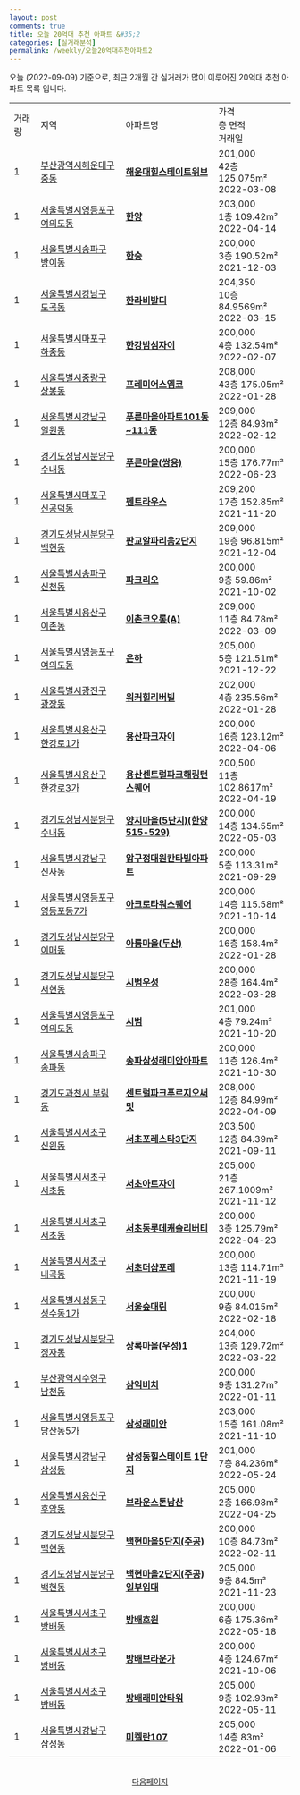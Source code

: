 ```yaml
---
layout: post
comments: true
title: 오늘 20억대 추천 아파트 &#35;2
categories: [실거래분석]
permalink: /weekly/오늘20억대추천아파트2
---
```


오늘 (2022-09-09) 기준으로, 최근 2개월 간 실거래가 많이 이루어진 20억대 추천 아파트 목록 입니다.

<table class="sortable">
  <tr>
    <td>거래량</td>
    <td>지역</td>
    <td>아파트명</td>
    <td>가격<br>층 면적<br>거래일</td>
  </tr>

  <tr class="item">
    <td>1</td>
    <td><a href="/apt/부산광역시해운대구중동">부산광역시해운대구 중동</a></td>
    <td style="font-weight: bold;"><a href="/apt/부산광역시해운대구중동해운대힐스테이트위브">해운대힐스테이트위브</a></td>
    <td>201,000<br>42층  125.075m²<br>2022-03-08</td>
  </tr>

  <tr class="item">
    <td>1</td>
    <td><a href="/apt/서울특별시영등포구여의도동">서울특별시영등포구 여의도동</a></td>
    <td style="font-weight: bold;"><a href="/apt/서울특별시영등포구여의도동한양">한양</a></td>
    <td>203,000<br>1층  109.42m²<br>2022-04-14</td>
  </tr>

  <tr class="item">
    <td>1</td>
    <td><a href="/apt/서울특별시송파구방이동">서울특별시송파구 방이동</a></td>
    <td style="font-weight: bold;"><a href="/apt/서울특별시송파구방이동한승">한승</a></td>
    <td>200,000<br>3층  190.52m²<br>2021-12-03</td>
  </tr>

  <tr class="item">
    <td>1</td>
    <td><a href="/apt/서울특별시강남구도곡동">서울특별시강남구 도곡동</a></td>
    <td style="font-weight: bold;"><a href="/apt/서울특별시강남구도곡동한라비발디">한라비발디</a></td>
    <td>204,350<br>10층  84.9569m²<br>2022-03-15</td>
  </tr>

  <tr class="item">
    <td>1</td>
    <td><a href="/apt/서울특별시마포구하중동">서울특별시마포구 하중동</a></td>
    <td style="font-weight: bold;"><a href="/apt/서울특별시마포구하중동한강밤섬자이">한강밤섬자이</a></td>
    <td>200,000<br>4층  132.54m²<br>2022-02-07</td>
  </tr>

  <tr class="item">
    <td>1</td>
    <td><a href="/apt/서울특별시중랑구상봉동">서울특별시중랑구 상봉동</a></td>
    <td style="font-weight: bold;"><a href="/apt/서울특별시중랑구상봉동프레미어스엠코">프레미어스엠코</a></td>
    <td>208,000<br>43층  175.05m²<br>2022-01-28</td>
  </tr>

  <tr class="item">
    <td>1</td>
    <td><a href="/apt/서울특별시강남구일원동">서울특별시강남구 일원동</a></td>
    <td style="font-weight: bold;"><a href="/apt/서울특별시강남구일원동푸른마을아파트101동~111동">푸른마을아파트101동~111동</a></td>
    <td>209,000<br>12층  84.93m²<br>2022-02-12</td>
  </tr>

  <tr class="item">
    <td>1</td>
    <td><a href="/apt/경기도성남시분당구수내동">경기도성남시분당구 수내동</a></td>
    <td style="font-weight: bold;"><a href="/apt/경기도성남시분당구수내동푸른마을(쌍용)">푸른마을(쌍용)</a></td>
    <td>200,000<br>15층  176.77m²<br>2022-06-23</td>
  </tr>

  <tr class="item">
    <td>1</td>
    <td><a href="/apt/서울특별시마포구신공덕동">서울특별시마포구 신공덕동</a></td>
    <td style="font-weight: bold;"><a href="/apt/서울특별시마포구신공덕동펜트라우스">펜트라우스</a></td>
    <td>209,200<br>17층  152.85m²<br>2021-11-20</td>
  </tr>

  <tr class="item">
    <td>1</td>
    <td><a href="/apt/경기도성남시분당구백현동">경기도성남시분당구 백현동</a></td>
    <td style="font-weight: bold;"><a href="/apt/경기도성남시분당구백현동판교알파리움2단지">판교알파리움2단지</a></td>
    <td>209,000<br>19층  96.815m²<br>2021-12-04</td>
  </tr>

  <tr class="item">
    <td>1</td>
    <td><a href="/apt/서울특별시송파구신천동">서울특별시송파구 신천동</a></td>
    <td style="font-weight: bold;"><a href="/apt/서울특별시송파구신천동파크리오">파크리오</a></td>
    <td>200,000<br>9층  59.86m²<br>2021-10-02</td>
  </tr>

  <tr class="item">
    <td>1</td>
    <td><a href="/apt/서울특별시용산구이촌동">서울특별시용산구 이촌동</a></td>
    <td style="font-weight: bold;"><a href="/apt/서울특별시용산구이촌동이촌코오롱(A)">이촌코오롱(A)</a></td>
    <td>209,000<br>11층  84.78m²<br>2022-03-09</td>
  </tr>

  <tr class="item">
    <td>1</td>
    <td><a href="/apt/서울특별시영등포구여의도동">서울특별시영등포구 여의도동</a></td>
    <td style="font-weight: bold;"><a href="/apt/서울특별시영등포구여의도동은하">은하</a></td>
    <td>205,000<br>5층  121.51m²<br>2021-12-22</td>
  </tr>

  <tr class="item">
    <td>1</td>
    <td><a href="/apt/서울특별시광진구광장동">서울특별시광진구 광장동</a></td>
    <td style="font-weight: bold;"><a href="/apt/서울특별시광진구광장동워커힐리버빌">워커힐리버빌</a></td>
    <td>202,000<br>4층  235.56m²<br>2022-01-28</td>
  </tr>

  <tr class="item">
    <td>1</td>
    <td><a href="/apt/서울특별시용산구한강로1가">서울특별시용산구 한강로1가</a></td>
    <td style="font-weight: bold;"><a href="/apt/서울특별시용산구한강로1가용산파크자이">용산파크자이</a></td>
    <td>200,000<br>16층  123.12m²<br>2022-04-06</td>
  </tr>

  <tr class="item">
    <td>1</td>
    <td><a href="/apt/서울특별시용산구한강로3가">서울특별시용산구 한강로3가</a></td>
    <td style="font-weight: bold;"><a href="/apt/서울특별시용산구한강로3가용산센트럴파크해링턴스퀘어">용산센트럴파크해링턴스퀘어</a></td>
    <td>200,500<br>11층  102.8617m²<br>2022-04-19</td>
  </tr>

  <tr class="item">
    <td>1</td>
    <td><a href="/apt/경기도성남시분당구수내동">경기도성남시분당구 수내동</a></td>
    <td style="font-weight: bold;"><a href="/apt/경기도성남시분당구수내동양지마을(5단지)(한양515-529)">양지마을(5단지)(한양515-529)</a></td>
    <td>200,000<br>14층  134.55m²<br>2022-05-03</td>
  </tr>

  <tr class="item">
    <td>1</td>
    <td><a href="/apt/서울특별시강남구신사동">서울특별시강남구 신사동</a></td>
    <td style="font-weight: bold;"><a href="/apt/서울특별시강남구신사동압구정대원칸타빌아파트">압구정대원칸타빌아파트</a></td>
    <td>200,000<br>5층  113.31m²<br>2021-09-29</td>
  </tr>

  <tr class="item">
    <td>1</td>
    <td><a href="/apt/서울특별시영등포구영등포동7가">서울특별시영등포구 영등포동7가</a></td>
    <td style="font-weight: bold;"><a href="/apt/서울특별시영등포구영등포동7가아크로타워스퀘어">아크로타워스퀘어</a></td>
    <td>200,000<br>14층  115.58m²<br>2021-10-14</td>
  </tr>

  <tr class="item">
    <td>1</td>
    <td><a href="/apt/경기도성남시분당구이매동">경기도성남시분당구 이매동</a></td>
    <td style="font-weight: bold;"><a href="/apt/경기도성남시분당구이매동아름마을(두산)">아름마을(두산)</a></td>
    <td>200,000<br>16층  158.4m²<br>2022-01-28</td>
  </tr>

  <tr class="item">
    <td>1</td>
    <td><a href="/apt/경기도성남시분당구서현동">경기도성남시분당구 서현동</a></td>
    <td style="font-weight: bold;"><a href="/apt/경기도성남시분당구서현동시범우성">시범우성</a></td>
    <td>200,000<br>28층  164.4m²<br>2022-03-28</td>
  </tr>

  <tr class="item">
    <td>1</td>
    <td><a href="/apt/서울특별시영등포구여의도동">서울특별시영등포구 여의도동</a></td>
    <td style="font-weight: bold;"><a href="/apt/서울특별시영등포구여의도동시범">시범</a></td>
    <td>201,000<br>4층  79.24m²<br>2021-10-20</td>
  </tr>

  <tr class="item">
    <td>1</td>
    <td><a href="/apt/서울특별시송파구송파동">서울특별시송파구 송파동</a></td>
    <td style="font-weight: bold;"><a href="/apt/서울특별시송파구송파동송파삼성래미안아파트">송파삼성래미안아파트</a></td>
    <td>200,000<br>11층  126.4m²<br>2021-10-30</td>
  </tr>

  <tr class="item">
    <td>1</td>
    <td><a href="/apt/경기도과천시부림동">경기도과천시 부림동</a></td>
    <td style="font-weight: bold;"><a href="/apt/경기도과천시부림동센트럴파크푸르지오써밋">센트럴파크푸르지오써밋</a></td>
    <td>208,000<br>12층  84.99m²<br>2022-04-09</td>
  </tr>

  <tr class="item">
    <td>1</td>
    <td><a href="/apt/서울특별시서초구신원동">서울특별시서초구 신원동</a></td>
    <td style="font-weight: bold;"><a href="/apt/서울특별시서초구신원동서초포레스타3단지">서초포레스타3단지</a></td>
    <td>203,500<br>12층  84.39m²<br>2021-09-11</td>
  </tr>

  <tr class="item">
    <td>1</td>
    <td><a href="/apt/서울특별시서초구서초동">서울특별시서초구 서초동</a></td>
    <td style="font-weight: bold;"><a href="/apt/서울특별시서초구서초동서초아트자이">서초아트자이</a></td>
    <td>205,000<br>21층  267.1009m²<br>2021-11-12</td>
  </tr>

  <tr class="item">
    <td>1</td>
    <td><a href="/apt/서울특별시서초구서초동">서울특별시서초구 서초동</a></td>
    <td style="font-weight: bold;"><a href="/apt/서울특별시서초구서초동서초동롯데캐슬리버티">서초동롯데캐슬리버티</a></td>
    <td>200,000<br>3층  125.79m²<br>2022-04-23</td>
  </tr>

  <tr class="item">
    <td>1</td>
    <td><a href="/apt/서울특별시서초구내곡동">서울특별시서초구 내곡동</a></td>
    <td style="font-weight: bold;"><a href="/apt/서울특별시서초구내곡동서초더샵포레">서초더샵포레</a></td>
    <td>200,000<br>13층  114.71m²<br>2021-11-19</td>
  </tr>

  <tr class="item">
    <td>1</td>
    <td><a href="/apt/서울특별시성동구성수동1가">서울특별시성동구 성수동1가</a></td>
    <td style="font-weight: bold;"><a href="/apt/서울특별시성동구성수동1가서울숲대림">서울숲대림</a></td>
    <td>200,000<br>9층  84.015m²<br>2022-02-18</td>
  </tr>

  <tr class="item">
    <td>1</td>
    <td><a href="/apt/경기도성남시분당구정자동">경기도성남시분당구 정자동</a></td>
    <td style="font-weight: bold;"><a href="/apt/경기도성남시분당구정자동상록마을(우성)1">상록마을(우성)1</a></td>
    <td>204,000<br>13층  129.72m²<br>2022-03-22</td>
  </tr>

  <tr class="item">
    <td>1</td>
    <td><a href="/apt/부산광역시수영구남천동">부산광역시수영구 남천동</a></td>
    <td style="font-weight: bold;"><a href="/apt/부산광역시수영구남천동삼익비치">삼익비치</a></td>
    <td>200,000<br>9층  131.27m²<br>2022-01-11</td>
  </tr>

  <tr class="item">
    <td>1</td>
    <td><a href="/apt/서울특별시영등포구당산동5가">서울특별시영등포구 당산동5가</a></td>
    <td style="font-weight: bold;"><a href="/apt/서울특별시영등포구당산동5가삼성래미안">삼성래미안</a></td>
    <td>203,000<br>15층  161.08m²<br>2021-11-10</td>
  </tr>

  <tr class="item">
    <td>1</td>
    <td><a href="/apt/서울특별시강남구삼성동">서울특별시강남구 삼성동</a></td>
    <td style="font-weight: bold;"><a href="/apt/서울특별시강남구삼성동삼성동힐스테이트1단지">삼성동힐스테이트 1단지</a></td>
    <td>201,000<br>7층  84.236m²<br>2022-05-24</td>
  </tr>

  <tr class="item">
    <td>1</td>
    <td><a href="/apt/서울특별시용산구후암동">서울특별시용산구 후암동</a></td>
    <td style="font-weight: bold;"><a href="/apt/서울특별시용산구후암동브라운스톤남산">브라운스톤남산</a></td>
    <td>205,000<br>2층  166.98m²<br>2022-04-25</td>
  </tr>

  <tr class="item">
    <td>1</td>
    <td><a href="/apt/경기도성남시분당구백현동">경기도성남시분당구 백현동</a></td>
    <td style="font-weight: bold;"><a href="/apt/경기도성남시분당구백현동백현마을5단지(주공)">백현마을5단지(주공)</a></td>
    <td>200,000<br>10층  84.73m²<br>2022-02-11</td>
  </tr>

  <tr class="item">
    <td>1</td>
    <td><a href="/apt/경기도성남시분당구백현동">경기도성남시분당구 백현동</a></td>
    <td style="font-weight: bold;"><a href="/apt/경기도성남시분당구백현동백현마을2단지(주공)일부임대">백현마을2단지(주공)일부임대</a></td>
    <td>205,000<br>9층  84.5m²<br>2021-11-23</td>
  </tr>

  <tr class="item">
    <td>1</td>
    <td><a href="/apt/서울특별시서초구방배동">서울특별시서초구 방배동</a></td>
    <td style="font-weight: bold;"><a href="/apt/서울특별시서초구방배동방배호원">방배호원</a></td>
    <td>200,000<br>6층  175.36m²<br>2022-05-18</td>
  </tr>

  <tr class="item">
    <td>1</td>
    <td><a href="/apt/서울특별시서초구방배동">서울특별시서초구 방배동</a></td>
    <td style="font-weight: bold;"><a href="/apt/서울특별시서초구방배동방배브라운가">방배브라운가</a></td>
    <td>200,000<br>4층  124.67m²<br>2021-10-06</td>
  </tr>

  <tr class="item">
    <td>1</td>
    <td><a href="/apt/서울특별시서초구방배동">서울특별시서초구 방배동</a></td>
    <td style="font-weight: bold;"><a href="/apt/서울특별시서초구방배동방배래미안타워">방배래미안타워</a></td>
    <td>205,000<br>9층  102.93m²<br>2022-05-11</td>
  </tr>

  <tr class="item">
    <td>1</td>
    <td><a href="/apt/서울특별시강남구삼성동">서울특별시강남구 삼성동</a></td>
    <td style="font-weight: bold;"><a href="/apt/서울특별시강남구삼성동미켈란107">미켈란107</a></td>
    <td>205,000<br>14층  83m²<br>2022-01-06</td>
  </tr>

  <tr>
      <script async src="https://pagead2.googlesyndication.com/pagead/js/adsbygoogle.js?client=ca-pub-3485438051770037"
          crossorigin="anonymous"></script>
      <ins class="adsbygoogle"
          style="display:block"
          data-ad-format="fluid"
          data-ad-layout-key="-fb+5w+4e-db+86"
          data-ad-client="ca-pub-3485438051770037"
          data-ad-slot="1827090281"></ins>
      <script>
          (adsbygoogle = window.adsbygoogle || []).push({});
      </script>
  </tr>
    
</table>

<br>
<center><a href="/weekly/오늘20억대추천아파트3">다음페이지</a></center>
<br><br>

